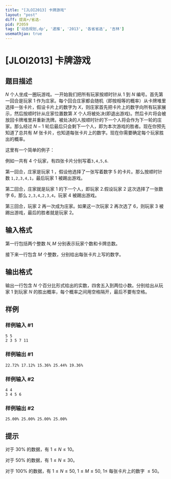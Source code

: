 ```yaml
---
title: "[JLOI2013] 卡牌游戏"
layout: "post"
diff: 提高+/省选-
pid: P2059
tag: ['动态规划,dp', '递推', '2013', '各省省选', '吉林']
usemathjax: true
---
```


# [JLOI2013] 卡牌游戏
## 题目描述

$N$ 个人坐成一圈玩游戏。一开始我们把所有玩家按顺时针从 $1$ 到 $N$ 编号。首先第一回合是玩家 $1$ 作为庄家。每个回合庄家都会随机（即按相等的概率）从卡牌堆里选择一张卡片，假设卡片上的数字为 $X$，则庄家首先把卡片上的数字向所有玩家展示，然后按顺时针从庄家位置数第 $X$ 个人将被处决(即退出游戏)。然后卡片将会被放回卡牌堆里并重新洗牌。被处决的人按顺时针的下一个人将会作为下一轮的庄家。那么经过 $N-1$ 轮后最后只会剩下一个人，即为本次游戏的胜者。现在你预先知道了总共有 $M$ 张卡片，也知道每张卡片上的数字。现在你需要确定每个玩家胜出的概率。

这里有一个简单的例子：

例如一共有 $4$ 个玩家，有四张卡片分别写着`3,4,5,6`.

第一回合，庄家是玩家 $1$ ，假设他选择了一张写着数字 $5$ 的卡片。那么按顺时针数 `1,2,3,4,1`，最后玩家 $1$ 被踢出游戏。

第二回合，庄家就是玩家 $1$ 的下一个人，即玩家 $2$.假设玩家 $2$ 这次选择了一张数字 $6$，那么 `2,3,4,2,3,4`，玩家 $4$ 被踢出游戏。

第三回合，玩家 $2$ 再一次成为庄家。如果这一次玩家 $2$ 再次选了 $6$，则玩家 $3$ 被踢出游戏，最后的胜者就是玩家 $2$。
## 输入格式

第一行包括两个整数 $N,M$ 分别表示玩家个数和卡牌总数。

接下来一行包含 $M$ 个整数，分别给出每张卡片上写的数字。
## 输出格式

输出一行包含 $N$ 个百分比形式给出的实数，四舍五入到两位小数。分别给出从玩家 $1$ 到玩家 $N$ 的胜出概率，每个概率之间用空格隔开，最后不要有空格。
## 样例

### 样例输入 #1
```
5 5
2 3 5 7 11

```
### 样例输出 #1
```
22.72% 17.12% 15.36% 25.44% 19.36%

```
### 样例输入 #2
```
4 4
3 4 5 6
```
### 样例输出 #2
```
25.00% 25.00% 25.00% 25.00%
```
## 提示

对于 $30\%$ 的数据，有 $1\le N\le 10$。

对于 $50\%$ 的数据，有 $1\le N\le 30$。

对于 $100\%$ 的数据，有 $1\le N\le 50$, $1\le M\le 50$, $1\le$ 每张卡片上的数字 $\le 50$。
